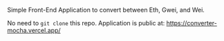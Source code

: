 Simple Front-End Application to convert between Eth, Gwei, and Wei. 

No need to ```git clone``` this repo. Application is public at: https://converter-mocha.vercel.app/